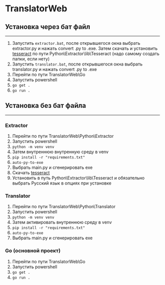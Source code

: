 # TranslatorWeb

## Установка через бат файл
---
1. Запустить `extractor.bat`, после открывшегося окна выбрать extractor.py и нажать convert .py to .exe. Затем скачать и установить [tesseract](https://github.com/UB-Mannheim/tesseract/wiki) по пути Python\Extractor\lib\Tesseract (надо самому создать папки, если нету)
2. Запустить `translator.bat`, после открывшегося окна выбрать translator.py и нажать convert .py to .exe
3. Перейти по пути TranslatorWeb\Go
4. Запустить powershell
5. `go get .`
6. `go run .`

## Установка без бат файла
---
### Extractor
1. Перейти по пути TranslatorWeb\Python\Extractor
2. Запустить powershell
3. `python -m venv venv`
4. Затем внутреннюю внутренную среду в venv
5. `pip install -r "requirements.txt"`
6. `auto-py-to-exe`
7. Выбрать main.py и сгенерировать exe
8. Скачать [tesseract](https://github.com/UB-Mannheim/tesseract/wiki)
9. Установить в путь Python\Extractor\lib\Tesseract и обязательно выбрать Русский язык в опциях при установке

### Translator
1. Перейти по пути TranslatorWeb\Python\Translator
2. Запустить powershell
3. `python -m venv venv`
4. Затем активировать внутреннюю среду в venv
5. `pip install -r "requirements.txt"`
6. `auto-py-to-exe`
7. Выбрать main.py и сгенерировать exe

### Go (основной проект)
1. Перейти по пути TranslatorWeb\Go
2. Запустить powershell
3. `go get .`
4. `go run .`
